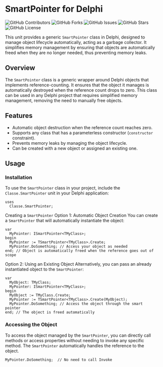 # SmartPointer for Delphi

![GitHub Contributors](https://img.shields.io/github/contributors/ThiagoIrrazabal/SmartPointer)
![GitHub Forks](https://img.shields.io/github/forks/ThiagoIrrazabal/SmartPointer?style=social)
![GitHub Issues](https://img.shields.io/github/issues/ThiagoIrrazabal/SmartPointer)
![GitHub Stars](https://img.shields.io/github/stars/ThiagoIrrazabal/SmartPointer?style=social)
![GitHub License](https://img.shields.io/github/license/ThiagoIrrazabal/SmartPointer)

This unit provides a generic `SmartPointer` class in Delphi, designed to manage object lifecycle automatically, acting as a garbage collector. It simplifies memory management by ensuring that objects are automatically freed when they are no longer needed, thus preventing memory leaks.

## Overview

The `SmartPointer` class is a generic wrapper around Delphi objects that implements reference-counting. It ensures that the object it manages is automatically destroyed when the reference count drops to zero. This class can be used in any Delphi project that requires simplified memory management, removing the need to manually free objects.

## Features

- Automatic object destruction when the reference count reaches zero.
- Supports any class that has a parameterless constructor (`constructor` constraint).
- Prevents memory leaks by managing the object lifecycle.
- Can be created with a new object or assigned an existing one.

## Usage

### Installation

To use the `SmartPointer` class in your project, include the `Classe.SmartPointer` unit in your Delphi application:

```delphi
uses
  Classe.SmartPointer;
````
Creating a `SmartPointer`
Option 1: Automatic Object Creation
You can create a `SmartPointer` that will automatically instantiate the object:

```delphi
var
  MyPointer: ISmartPointer<TMyClass>;
begin
  MyPointer := TSmartPointer<TMyClass>.Create;
  MyPointer.DoSomething; // Access your object as needed
end; // Object is automatically freed when the reference goes out of scope
````
Option 2: Using an Existing Object
Alternatively, you can pass an already instantiated object to the `SmartPointer`:

```delphi
var
  MyObject: TMyClass;
  MyPointer: ISmartPointer<TMyClass>;
begin
  MyObject := TMyClass.Create;
  MyPointer := TSmartPointer<TMyClass>.Create(MyObject);
  MyPointer.DoSomething; // Access the object through the smart pointer
end; // The object is freed automatically
````
### Accessing the Object

To access the object managed by the `SmartPointer`, you can directly call methods or access properties without needing to invoke any specific method. The `SmartPointer` automatically handles the reference to the object.

```delphi
MyPointer.DoSomething;  // No need to call Invoke
